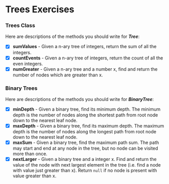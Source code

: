 # Trees Exercises

### Trees Class
Here are descriptions of the methods you should write for ***Tree***:

- [x] **sumValues** - Given a n-ary tree of integers, return the sum of all the integers.
- [x] **countEvents** - Given a n-ary tree of integers, return the count of all the even integers.
- [x] **numGreater** - Given a n-ary tree and a number x, find and return the number of nodes which are greater than x.

### Binary Trees
Here are descriptions of the methods you should write for ***BinaryTree***:

- [x] **minDepth** - Given a binary tree, find its minimum depth. The minimum depth is the number of nodes along the shortest path from root node down to the nearest leaf node.
- [x] **maxDepth** - Given a binary tree, find its maximum depth. The maximum depth is the number of nodes along the longest path from root node down to the nearest leaf node.
- [x] **maxSum** - Given a binary tree, find the maximum path sum. The path may start and end at any node in the tree, but no node can be visited more than once.
- [x] **nextLarger** - Given a binary tree and a integer x. Find and return the value of the node with next largest element in the tree (i.e. find a node with value just greater than x). Return `null` if no node is present with value greater than x.